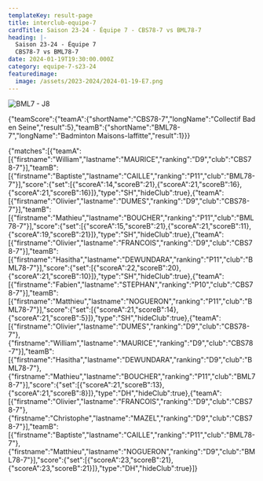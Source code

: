 ```yaml
---
templateKey: result-page
title: interclub-equipe-7
cardTitle: Saison 23-24 - Équipe 7 - CBS78-7 vs BML78-7 
heading: |-
  Saison 23-24 - Équipe 7
  CBS78-7 vs BML78-7
date: 2024-01-19T19:30:00.000Z
category: equipe-7-s23-24
featuredimage:
  image: /assets/2023-2024/2024-01-19-E7.png
---
```

![](/assets/2023-2024/2024-01-19-E7.png "BML7 - J8")

<teamscoreboard>{"teamScore":{"teamA":{"shortName":"CBS78-7","longName":"Collectif Bad en Seine","result":5},"teamB":{"shortName":"BML78-7","longName":"Badminton Maisons-laffitte","result":1}}}</teamscoreboard>

<scoreboard>{"matches":[{"teamA":[{"firstname":"William","lastname":"MAURICE","ranking":"D9","club":"CBS78-7"}],"teamB":[{"firstname":"Baptiste","lastname":"CAILLE","ranking":"P11","club":"BML78-7"}],"score":{"set":[{"scoreA":14,"scoreB":21},{"scoreA":21,"scoreB":16},{"scoreA":21,"scoreB":16}]},"type":"SH","hideClub":true},{"teamA":[{"firstname":"Olivier","lastname":"DUMES","ranking":"D9","club":"CBS78-7"}],"teamB":[{"firstname":"Mathieu","lastname":"BOUCHER","ranking":"P11","club":"BML78-7"}],"score":{"set":[{"scoreA":15,"scoreB":21},{"scoreA":21,"scoreB":11},{"scoreA":19,"scoreB":21}]},"type":"SH","hideClub":true},{"teamA":[{"firstname":"Olivier","lastname":"FRANCOIS","ranking":"D9","club":"CBS78-7"}],"teamB":[{"firstname":"Hasitha","lastname":"DEWUNDARA","ranking":"P11","club":"BML78-7"}],"score":{"set":[{"scoreA":22,"scoreB":20},{"scoreA":21,"scoreB":10}]},"type":"SH","hideClub":true},{"teamA":[{"firstname":"Fabien","lastname":"STEPHAN","ranking":"P10","club":"CBS78-7"}],"teamB":[{"firstname":"Matthieu","lastname":"NOGUERON","ranking":"P11","club":"BML78-7"}],"score":{"set":[{"scoreA":21,"scoreB":14},{"scoreA":21,"scoreB":5}]},"type":"SH","hideClub":true},{"teamA":[{"firstname":"Olivier","lastname":"DUMES","ranking":"D9","club":"CBS78-7"},{"firstname":"William","lastname":"MAURICE","ranking":"D9","club":"CBS78-7"}],"teamB":[{"firstname":"Hasitha","lastname":"DEWUNDARA","ranking":"D9","club":"BML78-7"},{"firstname":"Mathieu","lastname":"BOUCHER","ranking":"P11","club":"BML78-7"}],"score":{"set":[{"scoreA":21,"scoreB":13},{"scoreA":21,"scoreB":8}]},"type":"DH","hideClub":true},{"teamA":[{"firstname":"Olivier","lastname":"FRANCOIS","ranking":"D9","club":"CBS78-7"},{"firstname":"Christophe","lastname":"MAZEL","ranking":"D9","club":"CBS78-7"}],"teamB":[{"firstname":"Baptiste","lastname":"CAILLE","ranking":"P11","club":"BML78-7"},{"firstname":"Matthieu","lastname":"NOGUERON","ranking":"D9","club":"BML78-7"}],"score":{"set":[{"scoreA":23,"scoreB":21},{"scoreA":23,"scoreB":21}]},"type":"DH","hideClub":true}]}</scoreboard>